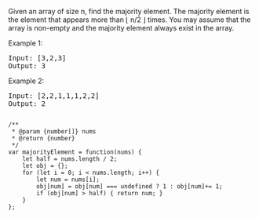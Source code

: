 Given an array of size n, find the majority element. The majority element is the element that appears more than ⌊ n/2 ⌋ times.
You may assume that the array is non-empty and the majority element always exist in the array.

Example 1:
<pre>
Input: [3,2,3]
Output: 3
</pre>

Example 2:
<pre>
Input: [2,2,1,1,1,2,2]
Output: 2
</pre>

<pre><code>
/**
 * @param {number[]} nums
 * @return {number}
 */
var majorityElement = function(nums) {
    let half = nums.length / 2;
    let obj = {};
    for (let i = 0; i < nums.length; i++) {
        let num = nums[i];
        obj[num] = obj[num] === undefined ? 1 : obj[num]+= 1;
        if (obj[num] > half) { return num; }
    }
};
</code></pre>
